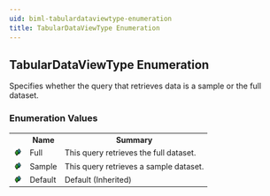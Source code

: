 ```yaml
---
uid: biml-tabulardataviewtype-enumeration
title: TabularDataViewType Enumeration
---
```


## TabularDataViewType Enumeration

<div class="LanguageSummary"><div class ="SummaryItem">Specifies whether the query that retrieves data is a sample or the full dataset.</div></div>
<div class="EnumValueGroup">

### Enumeration Values

<table id="EnumValue" class="MemberList"><tbody><tr><th class="MemberTypeIconColumnHeader">&nbsp;</th><th class="MemberNameColumnHeader">Name</th><th class="MemberSummaryColumnHeader">Summary</th></tr><tr class="cd0"><td align="center" class="MemberTypeIcon"><img src="enumValue.png"></img></td><td class="MemberName">Full</td><td class="MemberSummary"><div class ="SummaryItem">This query retrieves the full dataset.</div></td></tr><tr class="cd1"><td align="center" class="MemberTypeIcon"><img src="enumValue.png"></img></td><td class="MemberName">Sample</td><td class="MemberSummary"><div class ="SummaryItem">This query retrieves a sample dataset.</div></td></tr><tr class="cd0"><td align="center" class="MemberTypeIcon"><img src="enumValue.png"></img></td><td class="MemberName">Default</td><td class="MemberSummary"><div class ="SummaryItem">Default (Inherited)</div></td></tr></tbody></table>
</div>